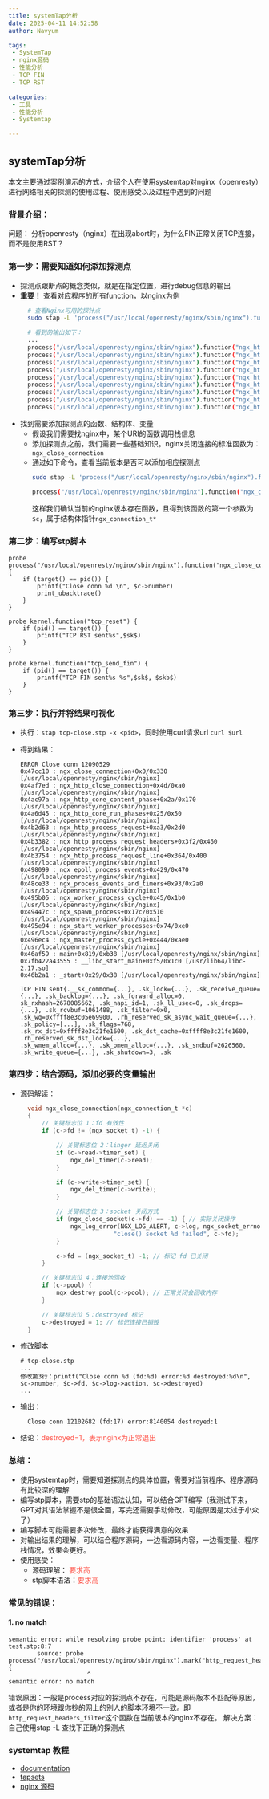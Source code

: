 ```yaml
---
title: systemTap分析
date: 2025-04-11 14:52:58
author: Navyum

tags: 
 - SystemTap
 - nginx源码
 - 性能分析
 - TCP FIN
 - TCP RST

categories: 
 - 工具
 - 性能分析
 - Systemtap

---
```

## systemTap分析
本文主要通过案例演示的方式，介绍个人在使用systemtap对nginx（openresty）进行网络相关的探测的使用过程、使用感受以及过程中遇到的问题

### 背景介绍：
问题： 分析openresty（nginx）在出现abort时，为什么FIN正常关闭TCP连接，而不是使用RST？

### 第一步：需要知道如何添加探测点
* 探测点跟断点的概念类似，就是在指定位置，进行debug信息的输出
* **重要！** 查看对应程序的所有function，以nginx为例
  ```bash
    # 查看Nginx可用的探针点
    sudo stap -L 'process("/usr/local/openresty/nginx/sbin/nginx").function("*")'(还有一种方式是：使用nm ./sbin/nginx，但是看不到参数和文件位置)

    # 看到的输出如下：
    ...
    process("/usr/local/openresty/nginx/sbin/nginx").function("ngx_http_variables_add_core_vars@src/http/ngx_http_variables.c:2592") $cf:ngx_conf_t*
    process("/usr/local/openresty/nginx/sbin/nginx").function("ngx_http_variables_init_vars@src/http/ngx_http_variables.c:2635") $cf:ngx_conf_t* $hash:ngx_hash_init_t
    process("/usr/local/openresty/nginx/sbin/nginx").function("ngx_http_wait_request_handler@src/http/ngx_http_request.c:375") $rev:ngx_event_t*
    process("/usr/local/openresty/nginx/sbin/nginx").function("ngx_http_weak_etag@src/http/ngx_http_core_module.c:1703") $r:ngx_http_request_t*
    process("/usr/local/openresty/nginx/sbin/nginx").function("ngx_http_write_filter@src/http/ngx_http_write_filter_module.c:48") $r:ngx_http_request_t* $in:ngx_chain_t*
    process("/usr/local/openresty/nginx/sbin/nginx").function("ngx_http_write_filter_init@src/http/ngx_http_write_filter_module.c:362") $cf:ngx_conf_t*
    process("/usr/local/openresty/nginx/sbin/nginx").function("ngx_http_write_request_body@src/http/ngx_http_request_body.c:484") $r:ngx_http_request_t*
    process("/usr/local/openresty/nginx/sbin/nginx").function("ngx_http_writer@src/http/ngx_http_request.c:2786") $r:ngx_http_request_t*
    process("/usr/local/openresty/nginx/sbin/nginx").function("ngx_http_xss_body_filter@../xss-nginx-module-0.06/src/ngx_http_xss_filter_module.c:264") $r:ngx_http_request_t* $in:ngx_chain_t* $ll:ngx_chain_t**
  ```
* 找到需要添加探测点的函数、结构体、变量
    * 假设我们需要找nginx中，某个URI的函数调用栈信息
    * 添加探测点之前，我们需要一些基础知识。nginx关闭连接的标准函数为：`ngx_close_connection`
    * 通过如下命令，查看当前版本是否可以添加相应探测点
      ```bash
      sudo stap -L 'process("/usr/local/openresty/nginx/sbin/nginx").function("*")'|grep ngx_close_connection
      
      process("/usr/local/openresty/nginx/sbin/nginx").function("ngx_close_connection@src/core/ngx_connection.c:1179") $c:ngx_connection_t*
      ```
      这样我们确认当前的nginx版本存在函数，且得到该函数的第一个参数为`$c`，属于结构体指针`ngx_connection_t*`


### 第二步：编写stp脚本
```tcp-close.stp
probe process("/usr/local/openresty/nginx/sbin/nginx").function("ngx_close_connection") {
    if (target() == pid()) {
        printf("Close conn %d \n", $c->number)
        print_ubacktrace()
    }
}

probe kernel.function("tcp_reset") {
    if (pid() == target()) {
        printf("TCP RST sent%s",$sk$)
    }
}

probe kernel.function("tcp_send_fin") {
    if (pid() == target()) {
        printf("TCP FIN sent%s %s",$sk$, $skb$)
    }
}
```



### 第三步：执行并将结果可视化
* 执行：`stap tcp-close.stp -x <pid>`，同时使用curl请求url `curl $url` 

* 得到结果：
    ```log
    ERROR Close conn 12090529 
    0x47cc10 : ngx_close_connection+0x0/0x330 [/usr/local/openresty/nginx/sbin/nginx]
    0x4af7ed : ngx_http_close_connection+0x4d/0xa0 [/usr/local/openresty/nginx/sbin/nginx]
    0x4ac97a : ngx_http_core_content_phase+0x2a/0x170 [/usr/local/openresty/nginx/sbin/nginx]
    0x4a6d45 : ngx_http_core_run_phases+0x25/0x50 [/usr/local/openresty/nginx/sbin/nginx]
    0x4b2d63 : ngx_http_process_request+0xa3/0x2d0 [/usr/local/openresty/nginx/sbin/nginx]
    0x4b3382 : ngx_http_process_request_headers+0x3f2/0x460 [/usr/local/openresty/nginx/sbin/nginx]
    0x4b3754 : ngx_http_process_request_line+0x364/0x400 [/usr/local/openresty/nginx/sbin/nginx]
    0x498099 : ngx_epoll_process_events+0x429/0x470 [/usr/local/openresty/nginx/sbin/nginx]
    0x48ce33 : ngx_process_events_and_timers+0x93/0x2a0 [/usr/local/openresty/nginx/sbin/nginx]
    0x495b05 : ngx_worker_process_cycle+0x45/0x1b0 [/usr/local/openresty/nginx/sbin/nginx]
    0x49447c : ngx_spawn_process+0x17c/0x510 [/usr/local/openresty/nginx/sbin/nginx]
    0x495e94 : ngx_start_worker_processes+0x74/0xe0 [/usr/local/openresty/nginx/sbin/nginx]
    0x496ec4 : ngx_master_process_cycle+0x444/0xae0 [/usr/local/openresty/nginx/sbin/nginx]
    0x46af59 : main+0x819/0xb38 [/usr/local/openresty/nginx/sbin/nginx]
    0x7fb422a43555 : __libc_start_main+0xf5/0x1c0 [/usr/lib64/libc-2.17.so]
    0x46b2a1 : _start+0x29/0x38 [/usr/local/openresty/nginx/sbin/nginx]

    TCP FIN sent{.__sk_common={...}, .sk_lock={...}, .sk_receive_queue={...}, .sk_backlog={...}, .sk_forward_alloc=0, 
    sk_rxhash=2678085662, .sk_napi_id=1, .sk_ll_usec=0, .sk_drops={...}, .sk_rcvbuf=1061488, .sk_filter=0x0, 
    .sk_wq=0xffff8e3c05e69900, .rh_reserved_sk_async_wait_queue={...}, .sk_policy=[...], .sk_flags=768, 
    .sk_rx_dst=0xffff8e3c21fe1600, .sk_dst_cache=0xffff8e3c21fe1600, .rh_reserved_sk_dst_lock={...}, 
    .sk_wmem_alloc={...}, .sk_omem_alloc={...}, .sk_sndbuf=2626560, .sk_write_queue={...}, .sk_shutdown=3, .sk

    ```

### 第四步：结合源码，添加必要的变量输出

* 源码解读：
  ```c
    void ngx_close_connection(ngx_connection_t *c)
    {
        // 关键标志位 1：fd 有效性
        if (c->fd != (ngx_socket_t) -1) {

            // 关键标志位 2：linger 延迟关闭
            if (c->read->timer_set) {
                ngx_del_timer(c->read);
            }

            if (c->write->timer_set) {
                ngx_del_timer(c->write);
            }

            // 关键标志位 3：socket 关闭方式
            if (ngx_close_socket(c->fd) == -1) { // 实际关闭操作
                ngx_log_error(NGX_LOG_ALERT, c->log, ngx_socket_errno,
                            "close() socket %d failed", c->fd);
            }

            c->fd = (ngx_socket_t) -1; // 标记 fd 已关闭
        }

        // 关键标志位 4：连接池回收
        if (c->pool) {
            ngx_destroy_pool(c->pool); // 正常关闭会回收内存
        }

        // 关键标志位 5：destroyed 标记
        c->destroyed = 1; // 标记连接已销毁
    }
  ```

* 修改脚本
  ```tcp-close.stp
  # tcp-close.stp
  ...
  修改第3行：printf("Close conn %d (fd:%d) error:%d destroyed:%d\n", $c->number, $c->fd, $c->log->action, $c->destroyed)
  ...
  ```

* 输出：
  ```log
    Close conn 12102682 (fd:17) error:8140054 destroyed:1
  ```

* 结论：<span style="color: rgb(255, 76, 65);">destroyed=1，表示nginx为正常退出</span>


### 总结：
* 使用systemtap时，需要知道探测点的具体位置，需要对当前程序、程序源码有比较深的理解
* 编写stp脚本，需要stp的基础语法认知，可以结合GPT编写（我测试下来，GPT对其语法掌握不是很全面，写完还需要手动修改，可能原因是太过于小众了）
* 编写脚本可能需要多次修改，最终才能获得满意的效果
* 对输出结果的理解，可以结合程序源码，一边看源码内容，一边看变量、程序栈情况，效果会更好。
* 使用感受：
    * 源码理解：   <span style="color: rgb(255, 76, 65);">要求高</span>
    * stp脚本语法：<span style="color: rgb(255, 76, 65);">要求高</span>

### 常见的错误：
#### 1. no match
```
semantic error: while resolving probe point: identifier 'process' at test.stp:8:7
        source: probe process("/usr/local/openresty/nginx/sbin/nginx").mark("http_request_headers_filter") {
                      ^
semantic error: no match
```

错误原因：一般是process对应的探测点不存在，可能是源码版本不匹配等原因，或者是你的环境跟你抄的网上的别人的脚本环境不一致。即`http_request_headers_filter`这个函数在当前版本的nginx不存在。
解决方案：自己使用stap -L 查找下正确的探测点



### systemtap 教程
* [documentation](https://sourceware.org/systemtap/documentation.html)
* [tapsets](https://sourceware.org/systemtap/tapsets/)
* [nginx 源码](https://github.com/nginx/nginx)